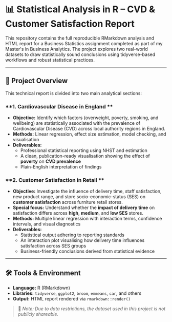 # 📊 Statistical Analysis in R – CVD & Customer Satisfaction Report

This repository contains the full reproducible RMarkdown analysis and HTML report for a Business Statistics assignment completed as part of my Master's in Business Analytics. The project explores two real-world datasets to draw statistically sound conclusions using tidyverse-based workflows and robust statistical practices.

---

## 🧠 Project Overview

This technical report is divided into two main analytical sections:

### **1. Cardiovascular Disease in England **

- **Objective:** Identify which factors (overweight, poverty, smoking, and wellbeing) are statistically associated with the prevalence of Cardiovascular Disease (CVD) across local authority regions in England.
- **Methods:** Linear regression, effect size estimation, model checking, and visualisation
- **Deliverables:**
  - Professional statistical reporting using NHST and estimation
  - A clean, publication-ready visualisation showing the effect of **poverty** on **CVD prevalence**
  - Plain-English interpretation of findings

### **2. Customer Satisfaction in Retail **

- **Objective:** Investigate the influence of delivery time, staff satisfaction, new product range, and store socio-economic-status (SES) on **customer satisfaction** across furniture retail stores.
- **Special focus:** Understand whether the **impact of delivery time** on satisfaction differs across **high**, **medium**, and **low SES** stores.
- **Methods:** Multiple linear regression with interaction terms, confidence intervals, and visual diagnostics
- **Deliverables:**
  - Statistical output adhering to reporting standards
  - An interaction plot visualising how delivery time influences satisfaction across SES groups
  - Business-friendly conclusions derived from statistical evidence

---

## 🛠️ Tools & Environment

- **Language:** R (RMarkdown)
- **Libraries:** `tidyverse`, `ggplot2`, `broom`, `emmeans`, `car`, and others
- **Output:** HTML report rendered via `rmarkdown::render()`

> 📌 *Note: Due to data restrictions, the dataset used in this project is not publicly shareable.*


